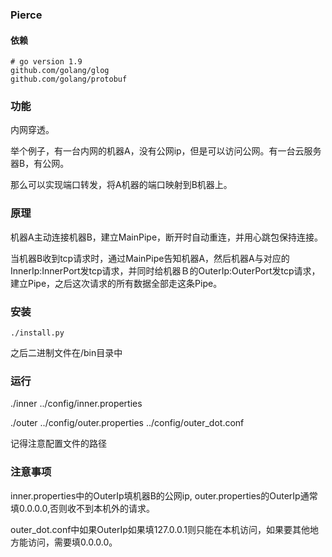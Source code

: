 ### Pierce

#### 依赖
```
# go version 1.9
github.com/golang/glog
github.com/golang/protobuf
```

### 功能
内网穿透。

举个例子，有一台内网的机器A，没有公网ip，但是可以访问公网。有一台云服务器B，有公网。

那么可以实现端口转发，将A机器的端口映射到B机器上。

### 原理
机器A主动连接机器B，建立MainPipe，断开时自动重连，并用心跳包保持连接。

当机器B收到tcp请求时，通过MainPipe告知机器A，然后机器A与对应的InnerIp:InnerPort发tcp请求，并同时给机器Ｂ的OuterIp:OuterPort发tcp请求，建立Pipe，之后这次请求的所有数据全部走这条Pipe。

### 安装
```
./install.py
```
之后二进制文件在/bin目录中

### 运行
./inner ../config/inner.properties

./outer ../config/outer.properties ../config/outer_dot.conf

记得注意配置文件的路径

### 注意事项
inner.properties中的OuterIp填机器B的公网ip, outer.properties的OuterIp通常填0.0.0.0,否则收不到本机外的请求。

outer_dot.conf中如果OuterIp如果填127.0.0.1则只能在本机访问，如果要其他地方能访问，需要填0.0.0.0。
